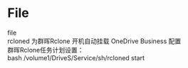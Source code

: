 # File  
file  
rcloned   为群晖Rclone 开机自动挂载 OneDrive Business 配置  
群晖Rclone任务计划设置：  
bash /volume1/DriveS/Service/sh/rcloned start
